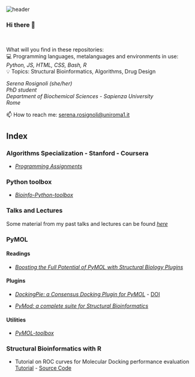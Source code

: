 ![header](https://capsule-render.vercel.app/api?type=wave&color=auto&height=300&section=header&text=Serena-Rosignoli&fontSize=90)

### Hi there 👋

<br />

What will you find in these repositories: <br />
:computer: Programming languages, metalanguages and environments in use: *Python, JS, HTML, CSS, Bash, R* <br />
:bulb: Topics: Structural Bioinformatics, Algorithms, Drug Design

*Serena Rosignoli (she/her) <br />
PhD student <br />
Department of Biochemical Sciences - Sapienza University <br />
Rome <br />*


📫 How to reach me: serena.rosignoli@uniroma1.it


## Index

### Algorithms Specialization - Stanford - Coursera 

- [*Programming Assignments*](https://github.com/SerenaRosi/AlgorithmsSpecializationStanford)

### Python toolbox
- [*Bioinfo-Python-toolbox*](https://github.com/SerenaRosi/Bioinfo-Python-toolbox)

### Talks and Lectures

Some material from my past talks and lectures can be found [*here*](https://github.com/SerenaRosi/SerenaRosi_lectures)

### PyMOL

#### Readings 

- [*Boosting the Full Potential of PyMOL with Structural Biology Plugins*](https://doi.org/10.3390/biom12121764)

#### Plugins

- [*DockingPie: a Consensus Docking Plugin for PyMOL*](https://github.com/paiardin/DockingPie "GitHub repository") - [DOI](https://doi.org/10.1093/bioinformatics/btac452 "Rosignoli et al., Bioinformatics, 2022")

- [*PyMod: a complete suite for Structural Bioinformatics*](https://github.com/pymodproject/pymod)

#### Utilities 

- [*PyMOL-toolbox*](https://github.com/SerenaRosi/PyMOL-toolbox)

### Structural Bioinformatics with R

- Tutorial on ROC curves for Molecular Docking performance evaluation [Tutorial](
https://htmlpreview.github.io/?https://github.com/SerenaRosi/StructuralBioinformatics-R/blob/main/ROC_curves/roc_curves_molecular_docking.html ) - [Source Code](https://github.com/SerenaRosi/StructuralBioinformatics-R/blob/main/ROC_curves/roc_curves_molecular_docking.Rmd)


